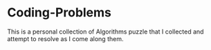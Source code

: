 Coding-Problems
===============
This is a personal collection of Algorithms puzzle that I collected and attempt to resolve as I come along them.
